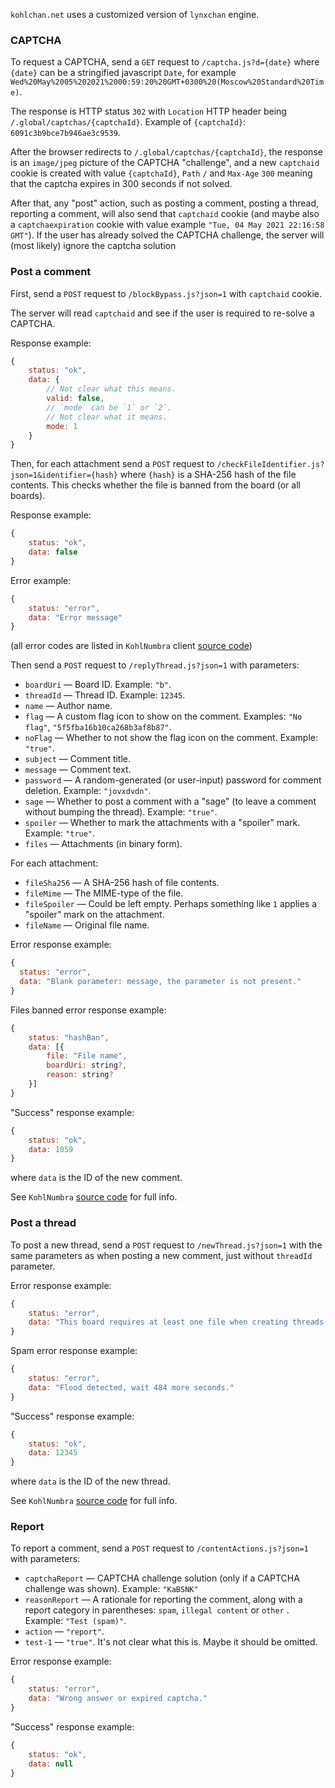 `kohlchan.net` uses a customized version of `lynxchan` engine.

### CAPTCHA

To request a CAPTCHA, send a `GET` request to `/captcha.js?d={date}` where `{date}` can be a stringified javascript `Date`, for example `Wed%20May%2005%202021%2000:59:20%20GMT+0300%20(Moscow%20Standard%20Time)`.

The response is HTTP status `302` with `Location` HTTP header being `/.global/captchas/{captchaId}`. Example of `{captchaId}`: `6091c3b9bce7b946ae3c9539`.

After the browser redirects to `/.global/captchas/{captchaId}`, the response is an `image/jpeg` picture of the CAPTCHA "challenge", and a new `captchaid` cookie is created with value `{captchaId}`, `Path` `/` and `Max-Age` `300` meaning that the captcha expires in 300 seconds if not solved.

After that, any "post" action, such as posting a comment, posting a thread, reporting a comment, will also send that `captchaid` cookie (and maybe also a `captchaexpiration` cookie with value example `"Tue, 04 May 2021 22:16:58 GMT"`). If the user has already solved the CAPTCHA challenge, the server will (most likely) ignore the captcha solution

### Post a comment

First, send a `POST` request to `/blockBypass.js?json=1` with `captchaid` cookie.

The server will read `captchaid` and see if the user is required to re-solve a CAPTCHA.

Response example:

```js
{
	status: "ok",
	data: {
		// Not clear what this means.
		valid: false,
		// `mode` can be `1` or `2`.
		// Not clear what it means.
		mode: 1
	}
}
```

Then, for each attachment send a `POST` request to `/checkFileIdentifier.js?json=1&identifier={hash}` where `{hash}` is a SHA-256 hash of the file contents. This checks whether the file is banned from the board (or all boards).

Response example:

```js
{
	status: "ok",
	data: false
}
```

Error example:

```js
{
	status: "error",
	data: "Error message"
}
```

(all error codes are listed in `KohlNumbra` client [source code](https://gitgud.io/LynxChan/PenumbraLynx/blob/master/static/js/api.js))

Then send a `POST` request to `/replyThread.js?json=1` with parameters:

* `boardUri` — Board ID. Example: `"b"`.
* `threadId` — Thread ID. Example: `12345`.
* `name` — Author name.
* `flag` — A custom flag icon to show on the comment. Examples: `"No flag"`, `"5f5fba16b10ca268b3af8b87"`.
* `noFlag` — Whether to not show the flag icon on the comment. Example: `"true"`.
* `subject` — Comment title.
* `message` — Comment text.
* `password` — A random-generated (or user-input) password for comment deletion. Example: `"jovxdvdn"`.
* `sage` — Whether to post a comment with a "sage" (to leave a comment without bumping the thread). Example: `"true"`.
* `spoiler` — Whether to mark the attachments with a "spoiler" mark. Example: `"true"`.
* `files` — Attachments (in binary form).

For each attachment:

* `fileSha256` — A SHA-256 hash of file contents.
* `fileMime` — The MIME-type of the file.
* `fileSpoiler` — Could be left empty. Perhaps something like `1` applies a "spoiler" mark on the attachment.
* `fileName` — Original file name.

Error response example:

```js
{
  status: "error",
  data: "Blank parameter: message, the parameter is not present."
}
```

Files banned error response example:

```js
{
	status: "hashBan",
	data: [{
		file: "File name",
		boardUri: string?,
		reason: string?
	}]
}
```

"Success" response example:

```js
{
	status: "ok",
	data: 1059
}
```

where `data` is the ID of the new comment.

See `KohlNumbra` [source code](https://gitgud.io/Tjark/KohlNumbra/-/blob/master/src/js/thread.js) for full info.

### Post a thread

To post a new thread, send a `POST` request to `/newThread.js?json=1` with the same parameters as when posting a new comment, just without `threadId` parameter.

Error response example:

```js
{
	status: "error",
	data: "This board requires at least one file when creating threads."
}
```

Spam error response example:

```js
{
	status: "error",
	data: "Flood detected, wait 484 more seconds."
}
```

"Success" response example:

```js
{
	status: "ok",
	data: 12345
}
```

where `data` is the ID of the new thread.

See `KohlNumbra` [source code](https://gitgud.io/Tjark/KohlNumbra/-/blob/master/src/js/board.js) for full info.

### Report

To report a comment, send a `POST` request to `/contentActions.js?json=1` with parameters:

* `captchaReport` — CAPTCHA challenge solution (only if a CAPTCHA challenge was shown). Example: `"KaBSNK"`
* `reasonReport` — A rationale for reporting the comment, along with a report category in parentheses: `spam`, `illegal content` or `other` . Example: `"Test (spam)"`.
* `action` — `"report"`.
* `test-1` — `"true"`. It's not clear what this is. Maybe it should be omitted.

Error response example:

```js
{
	status: "error",
	data: "Wrong answer or expired captcha."
}
```

"Success" response example:

```js
{
	status: "ok",
	data: null
}
```